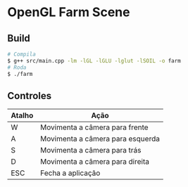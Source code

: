# OpenGL Farm Scene

## Build

```sh
# Compila
$ g++ src/main.cpp -lm -lGL -lGLU -lglut -lSOIL -o farm
# Roda
$ ./farm
```

## Controles

| Atalho | Ação                             |
| ------ | -------------------------------- |
| W      | Movimenta a câmera para frente   |
| A      | Movimenta a câmera para esquerda |
| S      | Movimenta a câmera para trás     |
| D      | Movimenta a câmera para direita  |
| ESC    | Fecha a aplicação                |

